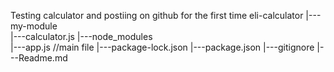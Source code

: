 Testing calculator and postiing on github for the first time
eli-calculator
|---my-module  
   |---calculator.js
|---node_modules  
|---app.js                 //main file
|---package-lock.json
|---package.json
|---gitignore
|---Readme.md
